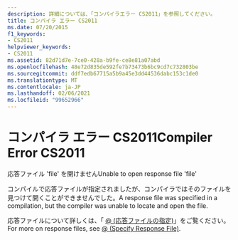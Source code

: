 ```yaml
---
description: 詳細については、「コンパイラエラー CS2011」を参照してください。
title: コンパイラ エラー CS2011
ms.date: 07/20/2015
f1_keywords:
- CS2011
helpviewer_keywords:
- CS2011
ms.assetid: 82d71d7e-7ce0-428a-b9fe-ce8e81a07abd
ms.openlocfilehash: 48e72d835de592fe7b73473b6bc9cd7c732803be
ms.sourcegitcommit: ddf7edb67715a5b9a45e3dd44536dabc153c1de0
ms.translationtype: MT
ms.contentlocale: ja-JP
ms.lasthandoff: 02/06/2021
ms.locfileid: "99652966"
---
```

# <a name="compiler-error-cs2011"></a><span data-ttu-id="c68b3-103">コンパイラ エラー CS2011</span><span class="sxs-lookup"><span data-stu-id="c68b3-103">Compiler Error CS2011</span></span>

<span data-ttu-id="c68b3-104">応答ファイル 'file' を開けません</span><span class="sxs-lookup"><span data-stu-id="c68b3-104">Unable to open response file 'file'</span></span>  
  
 <span data-ttu-id="c68b3-105">コンパイルで応答ファイルが指定されましたが、コンパイラではそのファイルを見つけて開くことができませんでした。</span><span class="sxs-lookup"><span data-stu-id="c68b3-105">A response file was specified in a compilation, but the compiler was unable to locate and open the file.</span></span>  
  
 <span data-ttu-id="c68b3-106">応答ファイルについて詳しくは、「 [@ (応答ファイルの指定)](../language-reference/compiler-options/response-file-compiler-option.md)」をご覧ください。</span><span class="sxs-lookup"><span data-stu-id="c68b3-106">For more on response files, see [@ (Specify Response File)](../language-reference/compiler-options/response-file-compiler-option.md).</span></span>
